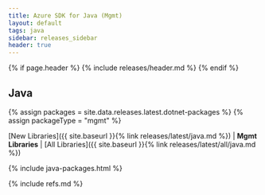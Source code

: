 ```yaml
---
title: Azure SDK for Java (Mgmt)
layout: default
tags: java
sidebar: releases_sidebar
header: true
---
```

{% if page.header %}
{% include releases/header.md %}
{% endif %}

## Java

{% assign packages = site.data.releases.latest.dotnet-packages %}
{% assign packageType = "mgmt" %}

[New Libraries]({{ site.baseurl }}{% link releases/latest/java.md %}) | **Mgmt Libraries** | [All Libraries]({{ site.baseurl }}{% link releases/latest/all/java.md %})

{% include java-packages.html %}

{% include refs.md %}
